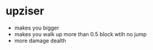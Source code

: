 # upziser
- makes you bigger
- makes you walk up more than 0.5 block wtih no jump
- more damage dealth